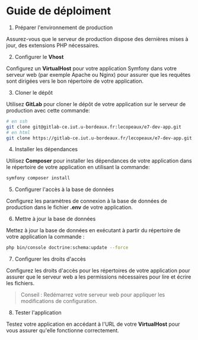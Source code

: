 # Guide de déploiment 


1. Préparer l'environnement de production 

Assurez-vous que le serveur de production dispose des dernières mises à jour, des extensions PHP nécessaires.

2. Configurer le __Vhost__

Configurez un __VirtualHost__ pour votre application Symfony dans votre serveur web (par exemple Apache ou Nginx) pour assurer que les requêtes sont dirigées vers le bon répertoire de votre application.

3. Cloner le dépôt

Utilisez __GitLab__ pour cloner le dépôt de votre application sur le serveur de production avec cette commande:

```bash
# en ssh
git clone git@gitlab-ce.iut.u-bordeaux.fr:lecopeaux/e7-dev-app.git
# en html
git clone https://gitlab-ce.iut.u-bordeaux.fr/lecopeaux/e7-dev-app.git
```

4. Installer les dépendances 

Utilisez __Composer__ pour installer les dépendances de votre application dans le répertoire de votre application en utilisant la commande: 

```bash
symfony composer install
```

5. Configurer l'accès à la base de données 

Configurez les paramètres de connexion à la base de données de production dans le fichier __.env__ de votre application.

6. Mettre à jour la base de données

Mettez à jour la base de données en exécutant à partir du répertoire de votre application la commande : 

```bash
php bin/console doctrine:schema:update --force 
```

7. Configurer les droits d'accès

Configurez les droits d'accès pour les répertoires de votre application pour assurer que le serveur web a les permissions nécessaires pour lire et écrire les fichiers.

> Conseil : Redémarrez votre serveur web pour appliquer les modifications de configuration.

8. Tester l'application

Testez votre application en accédant à l'URL de votre __VirtualHost__ pour vous assurer qu'elle fonctionne correctement.